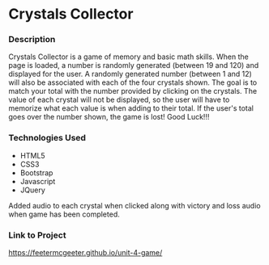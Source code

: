 # Crystals Collector

### Description
Crystals Collector is a game of memory and basic math skills.  When the page is loaded, a number is randomly generated (between 19 and 120) and displayed for the user.  A randomly generated number (between 1 and 12) will also be associated with each of the four crystals shown.  The goal is to match your total with the number provided by clicking on the crystals.  The value of each crystal will not be displayed, so the user will have to memorize what each value is when adding to their total.  If the user's total goes over the number shown, the game is lost!  Good Luck!!!

### Technologies Used
* HTML5
* CSS3
* Bootstrap
* Javascript
* JQuery

Added audio to each crystal when clicked along with victory and loss audio when game has been completed.

### Link to Project
https://feetermcgeeter.github.io/unit-4-game/
